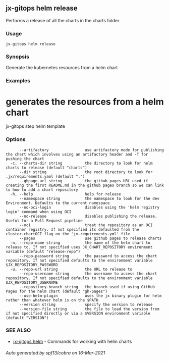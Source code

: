 ## jx-gitops helm release

Performs a release of all the charts in the charts folder

### Usage

```
jx-gitops helm release
```

### Synopsis

Generate the kubernetes resources from a helm chart

### Examples

  # generates the resources from a helm chart
  jx-gitops step helm template

### Options

```
      --artifactory                use artifactory mode for publishing the chart which involves using an artifactory header and -T for pushing the chart
  -c, --charts-dir string          the directory to look for helm charts to release (default "charts")
      --dir string                 the root directory to look for .jx/requirements.yaml (default ".")
      --ghpage-url string          the github pages URL used if creating the first README.md in the github pages branch so we can link to how to add a chart repository
  -h, --help                       help for release
      --namespace string           the namespace to look for the dev Environment. Defaults to the current namespace
      --no-oci-login               disables using the 'helm registry login' command when using OCI
      --no-release                 disables publishing the release. Useful for a Pull Request pipeline
      --oci                        treat the repository as an OCI container registry. If not specified its defaulted from the cluster.chartOCI flag on the 'jx-requirements.yml' file
      --pages                      use github pages to release charts
  -n, --repo-name string           the name of the helm chart to release to. If not specified uses JX_CHART_REPOSITORY environment variable (default "release-repo")
      --repo-password string       the password to access the chart repository. If not specified defaults to the environment variable $JX_REPOSITORY_PASSWORD
  -u, --repo-url string            the URL to release to
      --repo-username string       the username to access the chart repository. If not specified defaults to the environment variable $JX_REPOSITORY_USERNAME
      --repository-branch string   the branch used if using GitHub Pages for the helm chart (default "gh-pages")
      --use-helm-plugin            uses the jx binary plugin for helm rather than whatever helm is on the $PATH
      --version string             specify the version to release
      --version-file string        the file to load the version from if not specified directly or via a $VERSION environment variable (default "VERSION")
```

### SEE ALSO

* [jx-gitops helm](jx-gitops_helm.md)	 - Commands for working with helm charts

###### Auto generated by spf13/cobra on 16-Mar-2021
